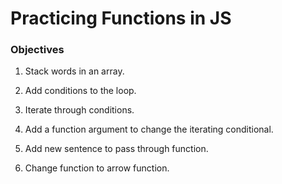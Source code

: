 # Practicing Functions in JS

### Objectives 

1. Stack words in an array.

2. Add conditions to the loop.

3. Iterate through conditions.

4. Add a function argument to change the iterating conditional.

5. Add new sentence to pass through function.

6. Change function to arrow function. 